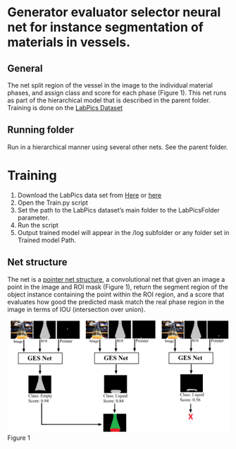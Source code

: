 ﻿# Generator evaluator selector neural net for instance segmentation of materials in vessels.


## General
The net split region of the vessel in the image to the individual material phases, and assign class and score for each phase (Figure 1). This net runs as part of the hierarchical model that is described in the parent folder. Training is done on the [LabPics Dataset](https://zenodo.org/record/3697452)


## Running folder
Run in a hierarchical manner using several other nets. See the parent folder.


# Training


1. Download the LabPics data set from [Here](https://drive.google.com/file/d/1TZao7JDzxcJr_hMqYHLRcV2N0UHoH2c1/view?usp=sharing) or [here](https://drive.google.com/file/d/1gfaM_6eZjtg7dkFShGl1gIfsXzj1KjIX/view?usp=sharing)
2. Open the Train.py script
3. Set the path to the LabPics dataset’s main folder to the LabPicsFolder parameter.
4. Run the script 
5. Output trained model will appear in the /log subfolder or any folder set in Trained model Path.




## Net structure
The net is a [pointer net structure](https://arxiv.org/ftp/arxiv/papers/1902/1902.07810.pdf), a convolutional net that given an image a point in the image and ROI mask (Figure 1), return the segment region of the object instance containing the point within the ROI region, and a score that evaluates how good the predicted mask match the real phase region in the image in terms of IOU (intersection over union).


![](/InstanceMaterial/Figure1.png)
Figure 1
